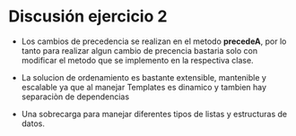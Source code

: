 # Discusión ejercicio 2

- Los cambios de precedencia se realizan en el metodo **precedeA**, por lo tanto para realizar algun cambio de precencia
  bastaria solo con modificar el metodo que se implemento en la respectiva clase.

- La solucion de ordenamiento es bastante extensible, mantenible y escalable ya que al manejar Templates es dinamico y
  tambien hay separaciòn de dependencias

- Una sobrecarga para manejar diferentes tipos de listas y estructuras de datos.
